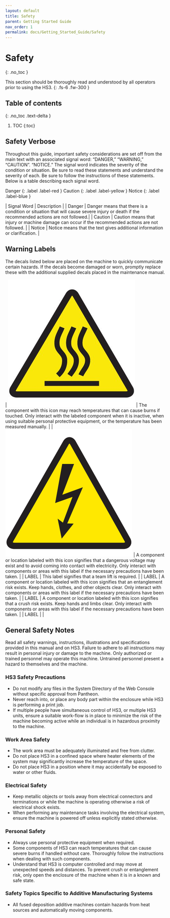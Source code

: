 ```yaml
---
layout: default
title: Safety
parent: Getting Started Guide
nav_order: 1
permalink: docs/Getting_Started_Guide/Safety
---
```


# Safety
{: .no_toc }

This section should be thoroughly read and understood by all operators prior to using the HS3.
{: .fs-6 .fw-300 }

## Table of contents
{: .no_toc .text-delta }

1. TOC
{:toc}

## Safety Verbose

Throughout this guide, important safety considerations are set off from the main text with an associated signal word: “DANGER,” “WARNING,” “CAUTION”. “NOTICE.” The signal word indicates the severity of the condition or situation. Be sure to read these statements and understand the severity of each. Be sure to follow the instructions of these statements. Below is a table describing each signal word.

Danger
{: .label .label-red }
Caution
{: .label .label-yellow }
Notice
{: .label .label-blue }

| Signal Word | Description |
| Danger | Danger means that there is a condition or situation that will cause severe injury or death if the recommended actions are not followed.|
| Caution | Caution means that injury or machine damage can occur if the recommended actions are not followed. |
| Notice | Notice means that the text gives additional information or clarification. |

## Warning Labels

The decals listed below are placed on the machine to quickly communicate certain hazards. If the decals become damaged or worn, promptly replace these with the additional supplied decals placed in the maintenance manual.

| ![](assets/Hot_Surface.jpg) | The component with this icon may reach temperatures that can cause burns if touched. Only interact with the labeled component when it is inactive, when using suitable personal protective equipment, or the temperature has been measured manually. |
| ![](assets/High_Voltage.jpg)  | A component or location labeled with this icon signifies that a dangerous voltage may exist and to avoid coming into contact with electricity. Only interact with components or areas with this label if the necessary precautions have been taken. |
| LABEL | This label signifies that a team lift is required.  |
| LABEL | A component or location labeled with this icon signifies that an entanglement risk exists. Keep hands, clothes, and other objects clear. Only interact with components or areas with this label if the necessary precautions have been taken. |
| LABEL | A component or location labeled with this icon signifies that a crush risk exists. Keep hands and limbs clear. Only interact with components or areas with this label if the necessary precautions have been taken. |
| LABEL | |

## General Safety Notes
Read all safety warnings, instructions, illustrations and specifications provided in this manual and on HS3. Failure to adhere to all instructions may result in personal injury or damage to the machine. Only authorized or trained personnel may operate this machine. Untrained personnel present a hazard to themselves and the machine.

### HS3 Safety Precautions
- Do not modify any files in the System Directory of the Web Console without specific approval from Pantheon.
- Never reach into, or place any body part within the enclosure while HS3 is performing a print job.
- If multiple people have simultaneous control of HS3, or multiple HS3 units, ensure a suitable work-flow is in place to minimize the risk of the machine becoming active while an individual is in hazardous proximity to the machine.  

### Work Area Safety
- The work area must be adequately illuminated and free from clutter.
- Do not place HS3 in a confined space where heater elements of the system may significantly increase the temperature of the space.
- Do not place HS3 in a position where it may accidentally be exposed to water or other fluids. 

### Electrical Safety
- Keep metallic objects or tools away from electrical connectors and terminations or while the machine is operating otherwise a risk of electrical shock exists. 
- When performing any maintenance tasks involving the electrical system, ensure the machine is powered off unless explicitly stated otherwise.

### Personal Safety
- Always use personal protective equipment when required. 
- Some components of HS3 can reach temperatures that can cause severe burns if handled without care. Thoroughly follow the instructions when dealing with such components.
- Understand that HS3 is computer controlled and may move at unexpected speeds and distances. To prevent crush or entanglement risk, only open the enclosure of the machine when it is in a known and safe state.

### Safety Topics Specific to Additive Manufacturing Systems
- All fused deposition additive machines contain hazards from heat sources and automatically moving components.


